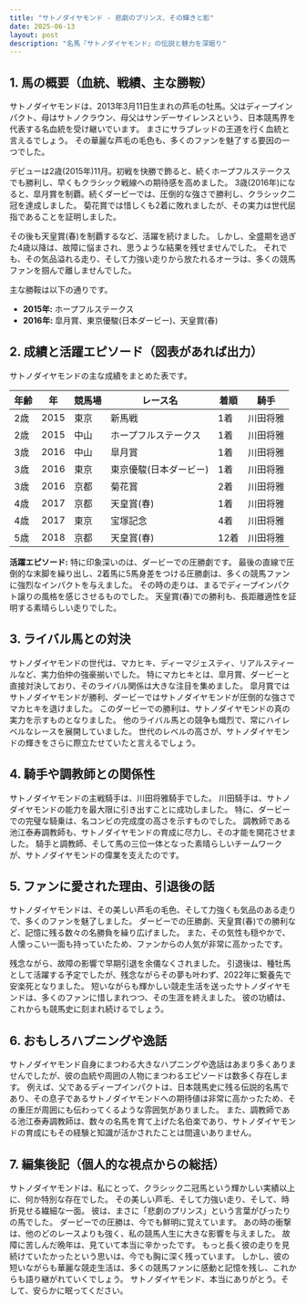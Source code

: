 ```yaml
---
title: "サトノダイヤモンド - 悲劇のプリンス、その輝きと影"
date: 2025-06-13
layout: post
description: "名馬『サトノダイヤモンド』の伝説と魅力を深堀り"
---
```


## 1. 馬の概要（血統、戦績、主な勝鞍）

サトノダイヤモンドは、2013年3月11日生まれの芦毛の牡馬。父はディープインパクト、母はサトノクラウン、母父はサンデーサイレンスという、日本競馬界を代表する名血統を受け継いでいます。  まさにサラブレッドの王道を行く血統と言えるでしょう。  その華麗な芦毛の毛色も、多くのファンを魅了する要因の一つでした。

デビューは2歳(2015年)11月。初戦を快勝で飾ると、続くホープフルステークスでも勝利し、早くもクラシック戦線への期待感を高めました。  3歳(2016年)になると、皐月賞を制覇。続くダービーでは、圧倒的な強さで勝利し、クラシック二冠を達成しました。  菊花賞では惜しくも2着に敗れましたが、その実力は世代屈指であることを証明しました。

その後も天皇賞(春)を制覇するなど、活躍を続けました。  しかし、全盛期を過ぎた4歳以降は、故障に悩まされ、思うような結果を残せませんでした。  それでも、その気品溢れる走り、そして力強い走りから放たれるオーラは、多くの競馬ファンを掴んで離しませんでした。

主な勝鞍は以下の通りです。

* **2015年:** ホープフルステークス
* **2016年:** 皐月賞、東京優駿(日本ダービー)、天皇賞(春)


## 2. 成績と活躍エピソード（図表があれば出力）

サトノダイヤモンドの主な成績をまとめた表です。

| 年齢 | 年 | 競馬場 | レース名 | 着順 | 騎手 |
|---|---|---|---|---|---|
| 2歳 | 2015 | 東京 | 新馬戦 | 1着 | 川田将雅 |
| 2歳 | 2015 | 中山 | ホープフルステークス | 1着 | 川田将雅 |
| 3歳 | 2016 | 中山 | 皐月賞 | 1着 | 川田将雅 |
| 3歳 | 2016 | 東京 | 東京優駿(日本ダービー) | 1着 | 川田将雅 |
| 3歳 | 2016 | 京都 | 菊花賞 | 2着 | 川田将雅 |
| 4歳 | 2017 | 京都 | 天皇賞(春) | 1着 | 川田将雅 |
| 4歳 | 2017 | 東京 | 宝塚記念 | 4着 | 川田将雅 |
| 5歳 | 2018 | 京都 | 天皇賞(春) | 12着 | 川田将雅 |


**活躍エピソード:**  特に印象深いのは、ダービーでの圧勝劇です。  最後の直線で圧倒的な末脚を繰り出し、2着馬に5馬身差をつける圧勝劇は、多くの競馬ファンに強烈なインパクトを与えました。  その時の走りは、まるでディープインパクト譲りの風格を感じさせるものでした。  天皇賞(春)での勝利も、長距離適性を証明する素晴らしい走りでした。


## 3. ライバル馬との対決

サトノダイヤモンドの世代は、マカヒキ、ディーマジェスティ、リアルスティールなど、実力伯仲の強豪揃いでした。  特にマカヒキとは、皐月賞、ダービーと直接対決しており、そのライバル関係は大きな注目を集めました。  皐月賞ではサトノダイヤモンドが勝利、ダービーではサトノダイヤモンドが圧倒的な強さでマカヒキを退けました。  このダービーでの勝利は、サトノダイヤモンドの真の実力を示すものとなりました。  他のライバル馬との競争も熾烈で、常にハイレベルなレースを展開していました。  世代のレベルの高さが、サトノダイヤモンドの輝きをさらに際立たせていたと言えるでしょう。


## 4. 騎手や調教師との関係性

サトノダイヤモンドの主戦騎手は、川田将雅騎手でした。  川田騎手は、サトノダイヤモンドの能力を最大限に引き出すことに成功しました。  特に、ダービーでの完璧な騎乗は、名コンビの完成度の高さを示すものでした。  調教師である池江泰寿調教師も、サトノダイヤモンドの育成に尽力し、その才能を開花させました。  騎手と調教師、そして馬の三位一体となった素晴らしいチームワークが、サトノダイヤモンドの偉業を支えたのです。


## 5. ファンに愛された理由、引退後の話

サトノダイヤモンドは、その美しい芦毛の毛色、そして力強くも気品のある走りで、多くのファンを魅了しました。  ダービーでの圧勝劇、天皇賞(春)での勝利など、記憶に残る数々の名勝負を繰り広げました。  また、その気性も穏やかで、人懐っこい一面も持っていたため、ファンからの人気が非常に高かったです。

残念ながら、故障の影響で早期引退を余儀なくされました。  引退後は、種牡馬として活躍する予定でしたが、残念ながらその夢も叶わず、2022年に繋養先で安楽死となりました。  短いながらも輝かしい競走生活を送ったサトノダイヤモンドは、多くのファンに惜しまれつつ、その生涯を終えました。  彼の功績は、これからも競馬史に刻まれ続けるでしょう。


## 6. おもしろハプニングや逸話

サトノダイヤモンド自身にまつわる大きなハプニングや逸話はあまり多くありませんでしたが、彼の血統や周囲の人物にまつわるエピソードは数多く存在します。  例えば、父であるディープインパクトは、日本競馬史に残る伝説的名馬であり、その息子であるサトノダイヤモンドへの期待値は非常に高かったため、その重圧が周囲にも伝わってくるような雰囲気がありました。  また、調教師である池江泰寿調教師は、数々の名馬を育て上げた名伯楽であり、サトノダイヤモンドの育成にもその経験と知識が活かされたことは間違いありません。


## 7. 編集後記（個人的な視点からの総括）

サトノダイヤモンドは、私にとって、クラシック二冠馬という輝かしい実績以上に、何か特別な存在でした。  その美しい芦毛、そして力強い走り、そして、時折見せる繊細な一面。  彼は、まさに「悲劇のプリンス」という言葉がぴったりの馬でした。  ダービーでの圧勝は、今でも鮮明に覚えています。  あの時の衝撃は、他のどのレースよりも強く、私の競馬人生に大きな影響を与えました。  故障に苦しんだ晩年は、見ていて本当に辛かったです。  もっと長く彼の走りを見続けていたかったという思いは、今でも胸に深く残っています。  しかし、彼の短いながらも華麗な競走生活は、多くの競馬ファンに感動と記憶を残し、これからも語り継がれていくでしょう。  サトノダイヤモンド、本当にありがとう。そして、安らかに眠ってください。

